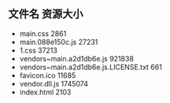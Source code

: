 ##  文件名           资源大小
- main.css           2861
- main.088e150c.js           27231
- 1.css           37213
- vendors~main.a2d1db6e.js           921838
- vendors~main.a2d1db6e.js.LICENSE.txt           661
- favicon.ico           11685
- vendor.dll.js           1745074
- index.html           2103

